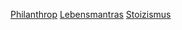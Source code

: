 


[Philanthrop](/random-thoughts/philanthrop-not-liking-humans.md)
[Lebensmantras](/random-thoughts/meine-lebens-mantras.md)
[Stoizismus](/random-thoughts/stoizismus.md)